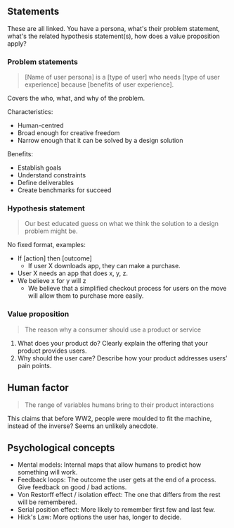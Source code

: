 ## Statements

These are all linked. You have a persona, what's their problem statement, what's the related hypothesis statement(s), how does a value proposition apply?

### Problem statements

> [Name of user persona] is a [type of user] who needs [type of user experience] because [benefits of user experience].

Covers the who, what, and why of the problem.

Characteristics:

- Human-centred
- Broad enough for creative freedom
- Narrow enough that it can be solved by a design solution

Benefits:

- Establish goals
- Understand constraints
- Define deliverables
- Create benchmarks for succeed

### Hypothesis statement

> Our best educated guess on what we think the solution to a design problem might be.

No fixed format, examples:

- If [action] then [outcome]
  - If user X downloads app, they can make a purchase.
- User X needs an app that does x, y, z.
- We believe x for y will z
  - We believe that a simplified checkout process for users on the move will allow them to purchase more easily.

### Value proposition

> The reason why a consumer should use a product or service

1. What does your product do? Clearly explain the offering that your product provides users.
2. Why should the user care? Describe how your product addresses users’ pain points.

## Human factor

> The range of variables humans bring to their product interactions

This claims that before WW2, people were moulded to fit the machine, instead of the inverse? Seems an unlikely anecdote.

## Psychological concepts

- Mental models: Internal maps that allow humans to predict how something will work.
- Feedback loops: The outcome the user gets at the end of a process. Give feedback on good / bad actions.
- Von Restorff effect / isolation effect: The one that differs from the rest will be remembered.
- Serial position effect: More likely to remember first few and last few.
- Hick's Law: More options the user has, longer to decide.

